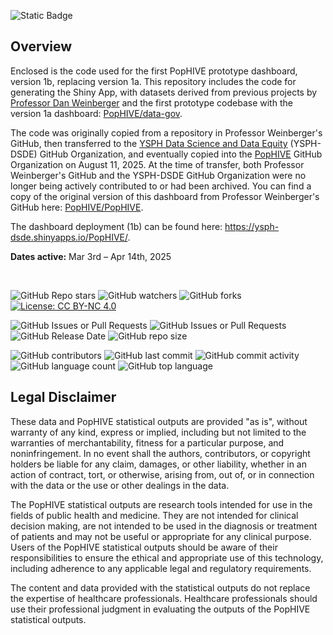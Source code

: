 ![Static Badge](https://img.shields.io/badge/Activity_Status-Archived-red)

## Overview

Enclosed is the code used for the first PopHIVE prototype dashboard, version 1b, replacing version 1a. This repository includes the code for generating the Shiny App, with datasets derived from previous projects by [Professor Dan Weinberger](https://ysph.yale.edu/profile/daniel-weinberger/) and the first prototype codebase with the version 1a dashboard: [PopHIVE/data-gov](https://github.com/PopHIVE/data-gov).

The code was originally copied from a repository in Professor Weinberger's GitHub, then transferred to the [YSPH Data Science and Data Equity](https://github.com/ysph-dsde) (YSPH-DSDE) GitHub Organization, and eventually copied into the [PopHIVE](https://github.com/PopHIVE) GitHub Organization on August 11, 2025. At the time of transfer, both Professor Weinberger's GitHub and the YSPH-DSDE GitHub Organization were no longer being actively contributed to or had been archived. You can find a copy of the original version of this dashboard from Professor Weinberger's GitHub here: [PopHIVE/PopHIVE](https://github.com/PopHIVE/PopHIVE).

The dashboard deployment (1b) can be found here: https://ysph-dsde.shinyapps.io/PopHIVE/.

**Dates active:** Mar 3rd – Apr 14th, 2025

&nbsp;

![GitHub Repo stars](https://img.shields.io/github/stars/PopHIVE/DSDE-PopHIVE) ![GitHub watchers](https://img.shields.io/github/watchers/PopHIVE/DSDE-PopHIVE) ![GitHub forks](https://img.shields.io/github/forks/PopHIVE/DSDE-PopHIVE) [![License: CC BY-NC 4.0](https://img.shields.io/badge/License-CC%20BY--NC%204.0-lightgrey.svg)](http://creativecommons.org/licenses/by-nc/4.0/)

![GitHub Issues or Pull Requests](https://img.shields.io/github/issues/PopHIVE/DSDE-PopHIVE) ![GitHub Issues or Pull Requests](https://img.shields.io/github/issues-pr/PopHIVE/DSDE-PopHIVE) ![GitHub Release Date](https://img.shields.io/github/release-date/PopHIVE/DSDE-PopHIVE) ![GitHub repo size](https://img.shields.io/github/repo-size/PopHIVE/DSDE-PopHIVE)

![GitHub contributors](https://img.shields.io/github/contributors/PopHIVE/DSDE-PopHIVE) ![GitHub last commit](https://img.shields.io/github/last-commit/PopHIVE/DSDE-PopHIVE) ![GitHub commit activity](https://img.shields.io/github/commit-activity/w/PopHIVE/DSDE-PopHIVE) ![GitHub language count](https://img.shields.io/github/languages/count/PopHIVE/DSDE-PopHIVE) ![GitHub top language](https://img.shields.io/github/languages/top/PopHIVE/DSDE-PopHIVE)

## Legal Disclaimer

These data and PopHIVE statistical outputs are provided "as is", without warranty of any kind, express or implied, including but not limited to the warranties of merchantability, fitness for a particular purpose, and noninfringement. In no event shall the authors, contributors, or copyright holders be liable for any claim, damages, or other liability, whether in an action of contract, tort, or otherwise, arising from, out of, or in connection with the data or the use or other dealings in the data.

The PopHIVE statistical outputs are research tools intended for use in the fields of public health and medicine. They are not intended for clinical decision making, are not intended to be used in the diagnosis or treatment of patients and may not be useful or appropriate for any clinical purpose. Users of the PopHIVE statistical outputs should be aware of their responsibilities to ensure the ethical and appropriate use of this technology, including adherence to any applicable legal and regulatory requirements.

The content and data provided with the statistical outputs do not replace the expertise of healthcare professionals. Healthcare professionals should use their professional judgment in evaluating the outputs of the PopHIVE statistical outputs.

